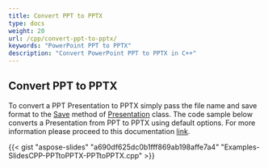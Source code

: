 ```yaml
---
title: Convert PPT to PPTX
type: docs
weight: 20
url: /cpp/convert-ppt-to-pptx/
keywords: "PowerPoint PPT to PPTX"
description: "Convert PowerPoint PPT to PPTX in C++"
---
```



## **Convert PPT to PPTX**
To convert a PPT Presentation to PPTX simply pass the file name and save format to the [Save](http://www.aspose.com/api/net/slides/aspose.slides/presentation/methods/save/index) method of [Presentation](http://www.aspose.com/api/net/slides/aspose.slides/presentation) class. The code sample below converts a Presentation from PPT to PPTX using default options. For more information please proceed to this documentation [link](/slides/cpp/different-file-formats-and-conversions/#differentfileformatsandconversions-ppttopptxconversion).



{{< gist "aspose-slides" "a690df625dc0b1fff869ab198affe7a4" "Examples-SlidesCPP-PPTtoPPTX-PPTtoPPTX.cpp" >}}

